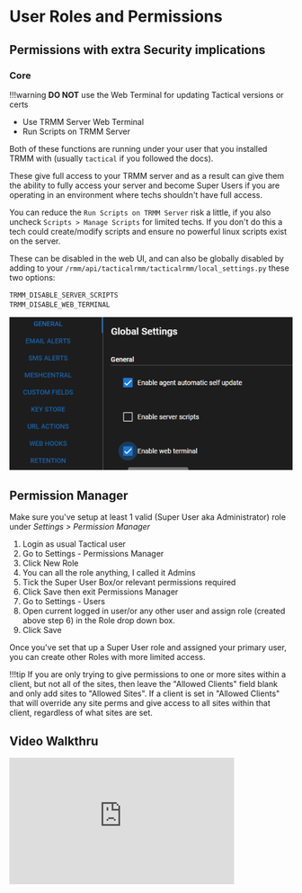 # User Roles and Permissions

## Permissions with extra Security implications

### Core

!!!warning
    **DO NOT** use the Web Terminal for updating Tactical versions or certs

* Use TRMM Server Web Terminal
* Run Scripts on TRMM Server

Both of these functions are running under your user that you installed TRMM with (usually `tactical` if you followed the docs).

These give full access to your TRMM server and as a result can give them the ability to fully access your server and become Super Users if you are operating in an environment where techs shouldn't have full access.

You can reduce the `Run Scripts on TRMM Server` risk a little, if you also uncheck `Scripts > Manage Scripts` for limited techs. If you don't do this a tech could create/modify scripts and ensure no powerful linux scripts exist on the server.

These can be disabled in the web UI, and can also be globally disabled by adding to your `/rmm/api/tacticalrmm/tacticalrmm/local_settings.py` these two options:

```py
TRMM_DISABLE_SERVER_SCRIPTS
TRMM_DISABLE_WEB_TERMINAL
```

![alt text](images/trmm_permissions_scriptnterminal.png)

## Permission Manager

Make sure you've setup at least 1 valid (Super User aka Administrator) role under _Settings > Permission Manager_

1. Login as usual Tactical user
2. Go to Settings - Permissions Manager
3. Click New Role
4. You can all the role anything, I called it Admins
5. Tick the Super User Box/or relevant permissions required
6. Click Save then exit Permissions Manager
7. Go to Settings - Users
8. Open current logged in user/or any other user and assign role (created above step 6) in the Role drop down box.
9. Click Save 

Once you've set that up a Super User role and assigned your primary user, you can create other Roles with more limited access.

!!!tip
    If you are only trying to give permissions to one or more sites within a client, but not all of the sites, then leave the "Allowed Clients" field blank and only add sites to "Allowed Sites". If a client is set in "Allowed Clients" that will override any site perms and give access to all sites within that client, regardless of what sites are set.

## Video Walkthru

<div class="video-wrapper">
  <iframe width="400" height="225" src="https://www.youtube.com/embed/TTPLvgjMgp0" frameborder="0" allowfullscreen></iframe>
</div>
